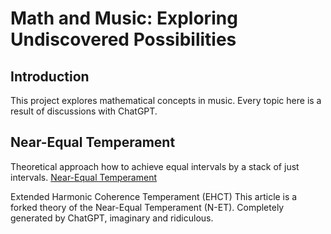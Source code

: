 # Math and Music: Exploring Undiscovered Possibilities

## Introduction
This project explores mathematical concepts in music. Every topic here is a result of discussions with ChatGPT.

## Near-Equal Temperament
Theoretical approach how to achieve equal intervals by a stack of just intervals.
[Near-Equal Temperament](https://github.com/ourshell/math-and-music/blob/main/net.md)

Extended Harmonic Coherence Temperament (EHCT)
This article is a forked theory of the Near-Equal Temperament (N-ET). Completely generated by ChatGPT, imaginary and ridiculous.
